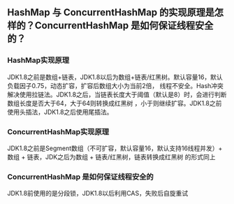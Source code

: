 ## HashMap 与 ConcurrentHashMap 的实现原理是怎样的？ConcurrentHashMap 是如何保证线程安全的？

### HashMap实现原理
JDK1.8之前是数组+链表，JDK1.8以后为数组+链表/红黑树。默认容量16，默认负载因子0.75，动态扩容，扩容后数组大小为当前2倍，
线程不安全。Hash冲突解决使用拉链法。JDK1.8之后，当链表长度大于阈值（默认是8）时，会进行判断数组长度是否大于64，大于64则转换成红黑树
，小于则继续扩容。JDK1.8之前使用头插法，JDK1.8之后使用尾插法。


### ConcurrentHashMap实现原理
JDK1.8之前是Segment数组（不可扩容，默认容量16，默认支持16线程并发）+ 数组 + 链表，JDK之后为数组 + 链表/红黑树，链表转换成红黑树
的形式同上

### ConcurrentHashMap 是如何保证线程安全的
JDK1.8前使用的是分段锁，JDK1.8以后利用CAS，失败后自旋重试